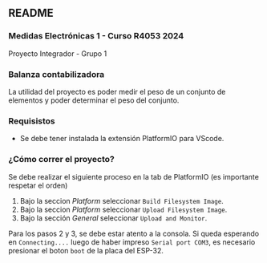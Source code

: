 ## README
### Medidas Electrónicas 1 - Curso R4053 2024
Proyecto Integrador - Grupo 1

### Balanza contabilizadora
La utilidad del proyecto es poder medir el peso de un conjunto de elementos y poder determinar el peso del conjunto.

### Requisistos
* Se debe tener instalada la extensión PlatformIO para VScode.

### ¿Cómo correr el proyecto?

Se debe realizar el siguiente proceso en la tab de PlatformIO (es importante respetar el orden)

1. Bajo la seccion *Platform* seleccionar `Build Filesystem Image`.
2. Bajo la seccion *Platform* seleccionar `Upload Filesystem Image`.
3. Bajo la sección *General* seleccionar `Upload and Monitor`.

Para los pasos 2 y 3, se debe estar atento a la consola. Si queda esperando en `Connecting....` luego de haber impreso `Serial port COM3`, es necesario presionar el boton `boot` de la placa del ESP-32.
